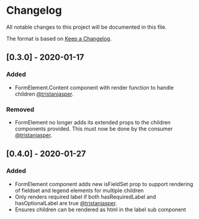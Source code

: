 # Changelog

All notable changes to this project will be documented in this file.

The format is based on [Keep a Changelog](https://keepachangelog.com/en/1.0.0/).

## [0.3.0] - 2020-01-17

### Added

- FormElement.Content component with render function to handle children [@tristanjasper](https://github.com/tristanjasper).

### Removed

- FormElement no longer adds its extended props to the children components provided. This must now be done by the consumer [@tristanjasper](https://github.com/tristanjasper).

## [0.4.0] - 2020-01-27

### Added

- FormElement component adds new isFieldSet prop to support rendering of fieldset and legend elements for multiple children
- Only renders required label if both hasRequiredLabel and hasOptionalLabel are true [@tristanjasper](https://github.com/tristanjasper).
- Ensures children can be rendered as html in the label sub component
